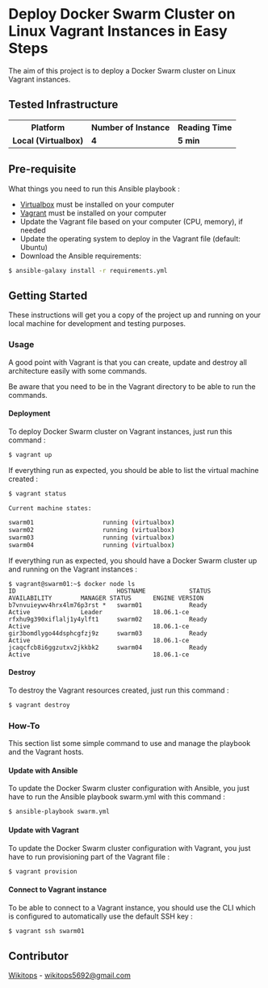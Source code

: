 # Deploy Docker Swarm Cluster on Linux Vagrant Instances in Easy Steps

The aim of this project is to deploy a Docker Swarm cluster on Linux Vagrant instances.

## Tested Infrastructure

<table class="tg">
  <tr>
    <th class="tg-yw4l"><b>Platform</b></th>
    <th class="tg-yw4l"><b>Number of Instance</b></th>
    <th class="tg-yw4l"><b>Reading Time</b></th>
  </tr>
  <tr>
    <td class="tg-yw4l"><b>Local (Virtualbox)</b></td>
    <td class="tg-yw4l"><b>4</b></td>
    <td class="tg-yw4l"><b>5 min</b></td>
  </tr>
</table>

## Pre-requisite

What things you need to run this Ansible playbook :

*   [Virtualbox](https://www.virtualbox.org/wiki/Downloads) must be installed on your computer
*   [Vagrant](https://www.vagrantup.com/docs/installation/) must be installed on your computer
*   Update the Vagrant file based on your computer (CPU, memory), if needed
*   Update the operating system to deploy in the Vagrant file (default: Ubuntu)
*   Download the Ansible requirements:

```bash
$ ansible-galaxy install -r requirements.yml
```

## Getting Started

These instructions will get you a copy of the project up and running on your local machine for development and testing purposes.

### Usage

A good point with Vagrant is that you can create, update and destroy all architecture easily with some commands.

Be aware that you need to be in the Vagrant directory to be able to run the commands.

#### Deployment

To deploy Docker Swarm cluster on Vagrant instances, just run this command :

```bash
$ vagrant up
```

If everything run as expected, you should be able to list the virtual machine created :

```bash
$ vagrant status

Current machine states:

swarm01                   running (virtualbox)
swarm02                   running (virtualbox)
swarm03                   running (virtualbox)
swarm04                   running (virtualbox)
```

If everything run as expected, you should have a Docker Swarm cluster up and running on the Vagrant instances :

```
$ vagrant@swarm01:~$ docker node ls
ID                            HOSTNAME            STATUS              AVAILABILITY        MANAGER STATUS      ENGINE VERSION
b7vnvuieywv4hrx4lm76p3rst *   swarm01             Ready               Active              Leader              18.06.1-ce
rfxhu9g390xiflalj1y4ylft1     swarm02             Ready               Active                                  18.06.1-ce
gir3bomdlygo44dsphcgfzj9z     swarm03             Ready               Active                                  18.06.1-ce
jcaqcfcb8i6ggzutxv2jkkbk2     swarm04             Ready               Active                                  18.06.1-ce
```

#### Destroy

To destroy the Vagrant resources created, just run this command :

```bash
$ vagrant destroy
```

### How-To

This section list some simple command to use and manage the playbook and the Vagrant hosts.

#### Update with Ansible

To update the Docker Swarm cluster configuration with Ansible, you just have to run the Ansible playbook swarm.yml with this command :

```bash
$ ansible-playbook swarm.yml
```

#### Update with Vagrant

To update the Docker Swarm cluster configuration with Vagrant, you just have to run provisioning part of the Vagrant file :

```bash
$ vagrant provision
```

#### Connect to Vagrant instance

To be able to connect to a Vagrant instance, you should use the CLI which is configured to automatically use the default SSH key :

```bash
$ vagrant ssh swarm01
```

## Contributor

[Wikitops](https://github.com/wikitops) - wikitops5692@gmail.com

